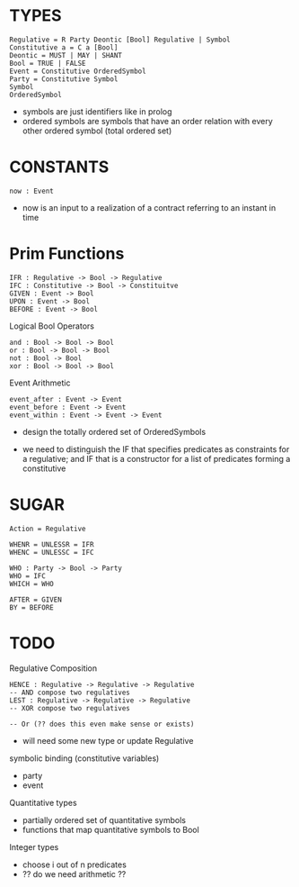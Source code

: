 # TYPES
```
Regulative = R Party Deontic [Bool] Regulative | Symbol
Constitutive a = C a [Bool]
Deontic = MUST | MAY | SHANT
Bool = TRUE | FALSE
Event = Constitutive OrderedSymbol
Party = Constitutive Symbol
Symbol
OrderedSymbol
```

- symbols are just identifiers like in prolog
- ordered symbols are symbols that have an order relation with every other ordered symbol (total ordered set)

# CONSTANTS
```
now : Event
```

- now is an input to a realization of a contract referring to an instant in time
# Prim Functions
```
IFR : Regulative -> Bool -> Regulative
IFC : Constitutive -> Bool -> Constituitve
GIVEN : Event -> Bool
UPON : Event -> Bool
BEFORE : Event -> Bool
```

Logical Bool Operators

```
and : Bool -> Bool -> Bool
or : Bool -> Bool -> Bool
not : Bool -> Bool
xor : Bool -> Bool -> Bool
```

Event Arithmetic
```
event_after : Event -> Event
event_before : Event -> Event
event_within : Event -> Event -> Event
```

- design the totally ordered set of OrderedSymbols


- we need to distinguish the IF that specifies predicates as constraints for a regulative; and IF that is a constructor for a list of predicates forming a constitutive
# SUGAR
```
Action = Regulative

WHENR = UNLESSR = IFR
WHENC = UNLESSC = IFC

WHO : Party -> Bool -> Party
WHO = IFC
WHICH = WHO

AFTER = GIVEN
BY = BEFORE

```

# TODO

Regulative Composition
```
HENCE : Regulative -> Regulative -> Regulative
-- AND compose two regulatives
LEST : Regulative -> Regulative -> Regulative
-- XOR compose two regulatives

-- Or (?? does this even make sense or exists)
```

- will need some new type or update Regulative

symbolic binding (constitutive variables)
- party
- event

Quantitative types
- partially ordered set of quantitative symbols
- functions that map quantitative symbols to Bool

Integer types
- choose i out of n predicates
- ?? do we need arithmetic ??
